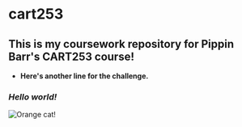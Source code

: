 # cart253

## This is my coursework repository for Pippin Barr's CART253 course!

  - **Here's another line for the challenge.**

### *Hello world!* 

![Orange cat!](https://i.guim.co.uk/img/media/327aa3f0c3b8e40ab03b4ae80319064e401c6fbc/377_133_3542_2834/master/3542.jpg?width=620&dpr=2&s=none&crop=none)
